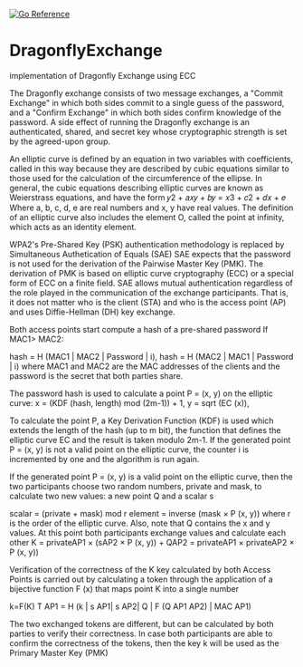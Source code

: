 [![Go Reference](https://pkg.go.dev/badge/github.com/licitrasimone/DragonflyExchange.svg)](https://pkg.go.dev/github.com/licitrasimone/DragonflyExchange)

# DragonflyExchange
implementation of Dragonfly Exchange using ECC

The Dragonfly exchange consists of two message exchanges, a "Commit Exchange" in which both sides commit to a single guess of the 
password, and a "Confirm Exchange" in which both sides confirm knowledge of the password.  A side effect of running the Dragonfly
exchange is an authenticated, shared, and secret key whose cryptographic strength is set by the agreed-upon group.

An elliptic curve is defined by an equation in two variables with coefficients, called in this way because they are described by cubic equations similar to those used for the calculation of the circumference of the ellipse.
In general, the cubic equations describing elliptic curves are known as Weierstrass equations, and have the form
𝑦2 + 𝑎𝑥𝑦 + 𝑏𝑦 = 𝑥3 + 𝑐2 + 𝑑𝑥 + 𝑒
Where a, b, c, d, e are real numbers and x, y have real values.
The definition of an elliptic curve also includes the element O, called the point at infinity, which acts as an identity element.

WPA2's Pre-Shared Key (PSK) authentication methodology is replaced by Simultaneous Authetication of Equals (SAE)
SAE expects that the password is not used for the derivation of the Pairwise Master Key (PMK). The derivation of PMK is based on elliptic curve cryptography (ECC) or a special form of ECC on a finite field.
SAE allows mutual authentication regardless of the role played in the communication of the exchange participants. That is, it does not matter who is the client (STA) and who is the access point (AP) and uses Diffie-Hellman (DH) key exchange.

Both access points start compute a hash of a pre-shared password If MAC1> MAC2:

hash = H (MAC1 | MAC2 | Password | i), hash = H (MAC2 | MAC1 | Password | i) where MAC1 and MAC2 are the MAC addresses of the clients and the password is the secret that both parties share.

The password hash is used to calculate a point P = (x, y) on the elliptic curve:
x = (KDF (hash, length) mod (2m-1)) + 1,
y = sqrt (EC (x)),

To calculate the point P, a Key Derivation Function (KDF) is used which extends the length of the hash (up to m bit), the function that defines the elliptic curve EC and the result is taken modulo 2m-1. If the generated point P = (x, y) is not a valid point on the elliptic curve, the counter i is incremented by one and the algorithm is run again.

If the generated point P = (x, y) is a valid point on the elliptic curve, then the two participants choose two random numbers, private and mask, to calculate two new values: a new point Q and a scalar s

scalar = (private + mask) mod r 
element = inverse (mask × P (x, y)) where r is the order of the elliptic curve. 
Also, note that Q contains the x and y values. At this point both participants exchange values and calculate each other K = privateAP1 × (sAP2 × P (x, y)) + QAP2 = privateAP1 × privateAP2 × P (x, y))

Verification of the correctness of the K key calculated by both Access Points is carried out by calculating a token through the application of a bijective function F (x) that maps point K into a single number

k=F(K)
T AP1 = H (k | s AP1| s AP2| Q | F (Q AP1 AP2) | MAC AP1)

The two exchanged tokens are different, but can be calculated by both parties to verify their correctness. In case both participants are able to confirm the correctness of the tokens, then the key k will be used as the Primary Master Key (PMK)
